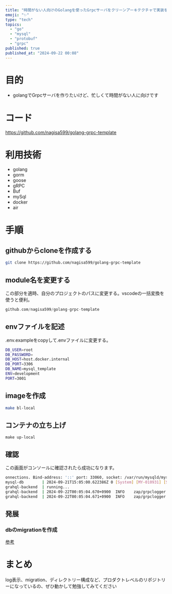 ```yaml
---
title: "時間がない人向けのGolangを使ったGrpcサーバをクリーンアーキテクチャで実装をする"
emoji: "✨"
type: "tech"
topics:
  - "go"
  - "mysql"
  - "protobuf"
  - "grpc"
published: true
published_at: "2024-09-22 00:08"
---
```


# 目的
- golangでGrpcサーバを作りたいけど、忙しくて時間がない人に向けです
# コード
https://github.com/nagisa599/golang-grpc-template

# 利用技術
- golang
- gorm
- goose
- gRPC
- Buf
- mySql
- docker
- air
  
# 手順
## githubからcloneを作成する
```bash
git clone https://github.com/nagisa599/golang-grpc-template
```
## module名を変更する
この部分を適時、自分のプロジェクトのパスに変更する。vscodeの一括変換を使うと便利。
```go
github.com/nagisa599/golang-grpc-template
```
## envファイルを記述
.env.exampleをcopyして.envファイルに変更する。
```bash
DB_USER=root
DB_PASSWORD=
DB_HOST=host.docker.internal
DB_PORT=3306
DB_NAME=mysql_template
ENV=development
PORT=3001
```
## imageを作成
```bash
make bl-local
```

## コンテナの立ち上げ
```
make up-local
```

## 確認
この画面がコンソールに確認されたら成功になります。
```bash
onnections. Bind-address: '::' port: 33060, socket: /var/run/mysqld/mysqlx.sock
mysql-db        | 2024-09-21T15:05:00.622386Z 0 [System] [MY-010931] [Server] /usr/sbin/mysqld: ready for connections. Version: '8.0.39'  socket: '/var/run/mysqld/mysqld.sock'  port: 3306  MySQL Community Server - GPL.
grahql-backend  | running...
grahql-backend  | 2024-09-22T00:05:04.670+0900  INFO    zap/grpclogger.go:47    [core][Server #1]Server created   {"system": "grpc", "grpc_log": true}
grahql-backend  | 2024-09-22T00:05:04.671+0900  INFO    zap/grpclogger.go:47    [core][Server #1 ListenSocket #2]ListenSocket created     {"system": "grpc", "grpc_log": true}
```

## 発展
### dbのmigrationを作成
[参考](https://github.com/nagisa599/golang-grpc-template/blob/main/docs/migration.md)

# まとめ
log表示、migration、ディレクトリー構成など、プロダクトレベルのリポジトリーになっているの、ぜひ動かして勉強してみてください